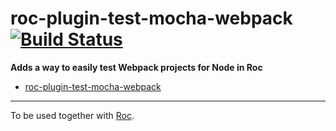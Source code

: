 # roc-plugin-test-mocha-webpack [![Build Status](https://travis-ci.org/rocjs/roc-plugin-test-mocha-webpack.svg?branch=master)](https://travis-ci.org/rocjs/roc-plugin-test-mocha-webpack)

__Adds a way to easily test Webpack projects for Node in Roc__  
- [roc-plugin-test-mocha-webpack](/extensions/roc-plugin-test-mocha-webpack)

---
To be used together with [Roc](https://github.com/rocjs/roc).
